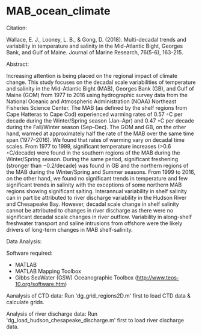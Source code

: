 # MAB_ocean_climate

Citation: 

Wallace, E. J., Looney, L. B., & Gong, D. (2018). Multi-decadal trends and variability in temperature and salinity in the Mid-Atlantic Bight, Georges Bank, and Gulf of Maine. Journal of Marine Research, 76(5-6), 163-215.

Abstract:

Increasing attention is being placed on the regional impact of climate change. This study focuses on the decadal scale variabilities of temperature and salinity in the Mid-Atlantic Bight (MAB), Georges Bank (GB), and Gulf of Maine (GOM) from 1977 to 2016 using hydrographic survey data from the National Oceanic and Atmospheric Administration (NOAA) Northeast Fisheries Science Center. The MAB (as defined by the shelf regions from Cape Hatteras to Cape Cod) experienced warming rates of 0.57 ◦C per decade during the Winter/Spring season (Jan–Apr) and 0.47 ◦C per decade during the Fall/Winter season (Sep–Dec). The GOM and GB, on the other hand, warmed at approximately half the rate of the MAB over the same time span (1977–2016). We found that rates of warming vary on decadal time scales. From 1977 to 1999, significant temperature increases (>0.6 ◦C/decade) were found in the southern regions of the MAB during the Winter/Spring season. During the same period, significant freshening (stronger than −0.2/decade) was found in GB and the northern regions of the MAB during the Winter/Spring and Summer seasons. From 1999 to 2016, on the other hand, we found no significant trends in temperature and few significant trends in salinity with the exceptions of some northern MAB regions showing significant salting. Interannual variability in shelf salinity can in part be attributed to river discharge variability in the Hudson River and Chesapeake Bay. However, decadal scale change in shelf salinity cannot be attributed to changes in river discharge as there were no significant decadal scale changes in river outflow. Variability in along-shelf freshwater transport and saline intrusions from offshore were the likely drivers of long-term changes in MAB shelf-salinity.

Data Analysis:

Software required:
- MATLAB
- MATLAB Mapping Toolbox
- Gibbs SeaWater (GSW) Oceanographic Toolbox (http://www.teos-10.org/software.htm)

Aanalysis of CTD data:
Run 'dg_grid_regions2D.m' first to load CTD data & calculate grids.

Analysis of river discharge data:
Run 'dg_load_hudson_chesapeake_discharge.m' first to load river discharge data.
